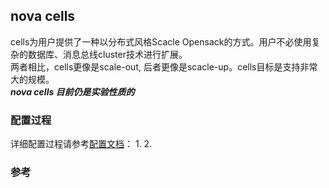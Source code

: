 nova cells
----
cells为用户提供了一种以分布式风格Scacle Opensack的方式。用户不必使用复杂的数据库、消息总线cluster技术进行扩展。  
两者相比，cells更像是scale-out, 后者更像是scacle-up。cells目标是支持非常大的规模。  
***nova cells 目前仍是实验性质的***
### 配置过程
详细配置过程请参考[配置文档]：
1. 
2. 

### 参考
[配置文档]:http://docs.openstack.org/havana/config-reference/content/





